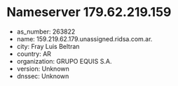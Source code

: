# Nameserver 179.62.219.159

* as_number: 263822
* name: 159.219.62.179.unassigned.ridsa.com.ar.
* city: Fray Luis Beltran
* country: AR
* organization: GRUPO EQUIS S.A.
* version: Unknown
* dnssec: Unknown
